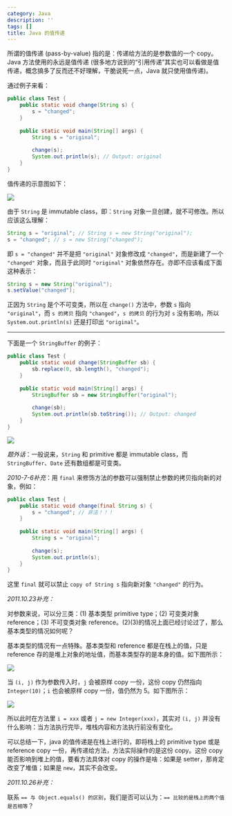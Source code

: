 ```yaml
---
category: Java
description: ''
tags: []
title: Java 的值传递
---
```


[1]: https://farm2.staticflickr.com/1558/23624880720_3cf08752b9_o_d.png
[2]: https://farm2.staticflickr.com/1477/23552710069_3891f8d3c7_o_d.png
[3]: https://farm2.staticflickr.com/1720/23292345074_b707c469d9_o_d.png
[4]: https://farm6.staticflickr.com/5797/23838061301_a52e87df52_o_d.png

所谓的值传递 (pass-by-value) 指的是：传递给方法的是参数值的一个 copy。Java 方法使用的永远是值传递 (很多地方说到的“引用传递”其实也可以看做是值传递，概念搞多了反而还不好理解，干脆说死一点，Java 就只使用值传递)。  

通过例子来看：

```java
public class Test {  
	public static void change(String s) {  
		s = "changed";  
	}  
	  
	public static void main(String[] args) {  
		String s = "original";  
		  
		change(s);  
		System.out.println(s); // Output: original  
	}  
}
```

值传递的示意图如下：

![][1]

由于 `String` 是 immutable class，即：`String` 对象一旦创建，就不可修改。所以应该这么理解：

```java
String s = "original"; // String s = new String("original");
s = "changed"; // s = new String("changed");
```

即 `s = "changed"` 并不是把 `"original"` 对象修改成 `"changed"`，而是新建了一个 `"changed"` 对象，而且于此同时 `"original"` 对象依然存在。亦即不应该看成下面这种表示：

```java
String s = new String("original");  
s.setValue("changed");  
```

正因为 `String` 是个不可变类，所以在 `change()` 方法中，参数 `s` 指向 `"original"`，而 `s 的拷贝` 指向 `"changed"`，`s 的拷贝` 的行为对 `s` 没有影响，所以 `System.out.println(s)` 还是打印出 `"original"`。

---

下面是一个 `StringBuffer` 的例子：

```java
public class Test {   
	public static void change(StringBuffer sb) {  
		sb.replace(0, sb.length(), "changed");  
	}  
	  
	public static void main(String[] args) {  
		StringBuffer sb = new StringBuffer("original");  
		  
		change(sb);  
		System.out.println(sb.toString()); // Output: changed  
	}  
} 
```

![][2]

_题外话_：一般说来，`String` 和 primitive 都是 immutable class，而 `StringBuffer`、`Date` 还有数组都是可变类。

_2010-7-6补充_：用 `final` 来修饰方法的参数可以强制禁止参数的拷贝指向新的对象，例如：

```java
public class Test {  
	public static void change(final String s) {  
		s = "changed"; // 非法！！！  
	}  
	  
	public static void main(String[] args) {  
		String s = "original";  
		  
		change(s);  
		System.out.println(s);   
	}  
}
```

这里 `final` 就可以禁止 `copy of String s` 指向新对象 `"changed"` 的行为。  

_2011.10.23补充：_

对参数来说，可以分三类：(1) 基本类型 primitive type；(2) 可变类对象 reference；(3) 不可变类对象 reference。(2)(3)的情况上面已经讨论过了，那么基本类型的情况如何呢？

基本类型的情况有一点特殊。基本类型和 reference 都是在栈上的值，只是 reference 存的是堆上对象的地址值，而基本类型存的是本身的值。如下图所示：

![][3]

当 `(i, j)` 作为参数传入时，`j` 会被原样 copy 一份，这份 copy 仍然指向 `Integer(10)`；`i` 也会被原样 copy 一份，值仍然为 5。如下图所示：

![][4]

所以此时在方法里 `i = xxx` 或者 `j = new Integer(xxx)`，其实对 `(i, j)` 并没有什么影响：当方法执行完毕，堆栈内容和方法执行前没有变化。

可以总结一下，java 的值传递是在栈上进行的，即将栈上的 primitive type 或是 reference copy 一份，再传递给方法，方法实际操作的是这份 copy。这份 copy 能否影响到堆上的值，要看方法具体对 copy 的操作是啥：如果是 setter，那肯定改变了堆值；如果是 `new`，其实不会改变。  

_2011.10.26补充：_

联系 `== 与 Object.equals() 的区别`，我们是否可以认为：`== 比较的是栈上的两个值是否相等`？